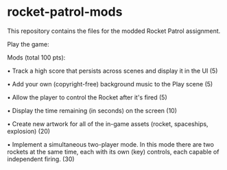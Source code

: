 # rocket-patrol-mods
This repository contains the files for the modded Rocket Patrol assignment.


Play the game:


Mods (total 100 pts):

• Track a high score that persists across scenes and display it in the UI (5)

• Add your own (copyright-free) background music to the Play scene (5)
  
• Allow the player to control the Rocket after it's fired (5)

• Display the time remaining (in seconds) on the screen (10)

• Create new artwork for all of the in-game assets (rocket, spaceships, explosion) (20) 

• Implement a simultaneous two-player mode. In this mode there are two rockets at the same time, each with its own (key) controls, each capable of independent firing. (30)
